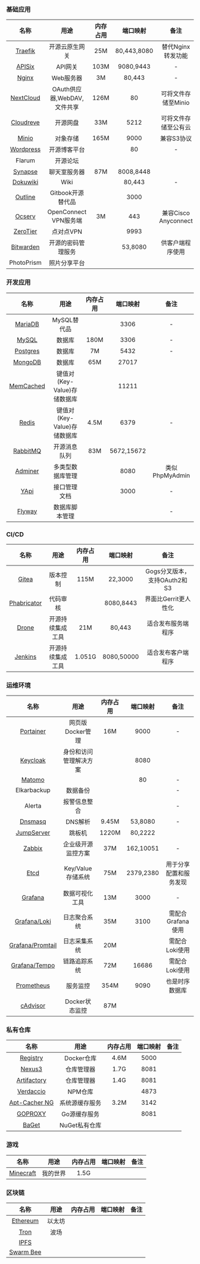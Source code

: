 
### 基础应用

| 名称 | 用途 | 内存占用 |   端口映射 | 备注 |
| :---: | :---: | :---: | :---: | :---: |
| [Traefik](catalog/base/traefik.md) | 开源云原生网关 | 25M | 80,443,8080 | 替代Nginx转发功能 |
| [APISix](catalog/base/apisix/) | API网关 | 103M | 9080,9443 | - |
| [Nginx](catalog/base/nginx.md) | Web服务器 | 3M | 80,443 | - |
| [NextCloud](catalog/base/nexcloud.md) | OAuth供应器,WebDAV,文件共享 | 126M | 80 | 可将文件存储至Minio |
| [Cloudreve](catalog/base/cloudreve.md) | 开源网盘 | 33M | 5212 | 可将文件存储至公有云 |
| [Minio](catalog/base/minio.md) | 对象存储 | 165M | 9000 | 兼容S3协议 |
| [Wordpress](catalog/base/wordpress.md) | 开源博客平台 |  | 80 | - |
| Flarum | 开源论坛 |  |  |  |
| [Synapse](catalog/base/synapse/) | 聊天室服务器 | 87M | 8008,8448 |  |
| [Dokuwiki](catalog/base/dokuwiki.md) | Wiki |  | 80,443 | - |
| [Outline](catalog/base/outline.md) | Gitbook开源替代品 |  | 3000 |  |
| [Ocserv](catalog/base/ocserv.md) | OpenConnect VPN服务端 | 3M | 443 | 兼容Cisco Anyconnect |
| [ZeroTier](catalog/base/zerotier.md) | 点对点VPN |  | 9993 |  |
| [Bitwarden](catalog/base/bitwarden.md) | 开源的密码管理服务 |  | 53,8080 | 供客户端程序使用 |
| PhotoPrism | 照片分享平台 |  |  |  |

### 开发应用

| 名称 | 用途 | 内存占用 | 端口映射 | 备注 |
| :---: | :---: | :---: | :---: | :---: |
| [MariaDB](catalog/develop/database/mariadb.md) | MySQL替代品 |  | 3306 | - |
| [MySQL](catalog/develop/database/mysql/) | 数据库 | 180M | 3306 | - |
| [Postgres](catalog/develop/database/postgres/) | 数据库 | 7M | 5432 | - |
| [MongoDB](catalog/develop/database/mongodb/) | 数据库 | 65M | 27017 |  |
| [MemCached](catalog/develop/cache/memcached.md) | 键值对\(Key-Value\)存储数据库 |  | 11211 |  |
| [Redis](catalog/develop/cache/redis.md) | 键值对\(Key-Value\)存储数据库 | 4.5M | 6379 | - |
| [RabbitMQ](catalog/develop/cache/rabbitmq.md) | 开源消息队列 | 83M | 5672,15672 |  |
| [Adminer](catalog/develop/database/adminer.md) | 多类型数据库管理 |  | 8080 | 类似PhpMyAdmin |
| [YApi](catalog/develop/docs/yapi.md) | 接口管理文档 |  | 3000 | - |
| [Flyway](catalog/develop/docs/flyway.md) | 数据库脚本管理 |  |  | - |

### CI/CD

| 名称 | 用途 | 内存占用 | 端口映射 | 备注 |
| :---: | :---: | :---: | :---: | :---: |
| [Gitea](catalog/cicd/gitea.md) | 版本控制 | 115M | 22,3000 | Gogs分叉版本，支持OAuth2和S3 |
| [Phabricator](catalog/cicd/phabricator.md) | 代码审核 |  | 8080,8443 | 界面比Gerrit更人性化 |
| [Drone](catalog/cicd/drone/) | 开源持续集成工具 | 21M | 80,443 | 适合发布服务端程序 |
| [Jenkins](catalog/cicd/jenkins.md) | 开源持续集成工具 | 1.051G | 8080,50000 | 适合发布客户端程序 |

### 运维环境

| 名称 | 用途 | 内存占用 | 端口映射 | 备注 |
| :---: | :---: | :---: | :---: | :---: |
| [Portainer](catalog/ops/portainer.md) | 网页版Docker管理 | 16M | 9000 | - |
| [Keycloak](catalog/ops/keycloak.md) | 身份和访问管理解决方案 |  | 8080 |  |
| [Matomo](catalog/ops/matomo.md) |  |  | 80 | - |
| Elkarbackup | 数据备份 |  |  | - |
| Alerta | 报警信息整合 |  |  | - |
| [Dnsmasq](catalog/ops/dnsmasq.md) | DNS解析 | 9.45M | 53,8080 | - |
| [JumpServer](catalog/ops/jumpserver.md) | 跳板机 | 1220M | 80,2222 |  |
| [Zabbix](catalog/ops/zabbix/) | 企业级开源监控方案 | 37M | 162,10051 | - |
| [Etcd](catalog/ops/etcd.md) | Key/Value 存储系统 | 75M | 2379,2380 | 用于分享配置和服务发现 |
| [Grafana](catalog/ops/grafana/) | 数据可视化工具 | 13M | 3000 | - |
| [Grafana/Loki](catalog/ops/grafana/grafana-loki.md) | 日志聚合系统 | 35M | 3100 | 需配合Grafana使用 |
| [Grafana/Promtail](catalog/ops/grafana/grafana-promtail.md) | 日志采集系统 | 20M |  | 需配合Loki使用 |
| [Grafana/Tempo](catalog/ops/grafana/grafana-tempo.md) | 链路追踪系统 | 72M | 16686 | 需配合Loki使用 |
| [Prometheus](catalog/ops/grafana/prometheus/prometheus.md) | 服务监控 | 354M | 9090 | 也是时序数据库 |
| [cAdvisor](catalog/ops/grafana/prometheus/cadvisor.md) | Docker状态监控 | 87M |  |  |

### 私有仓库

| 名称 | 用途 | 内存占用 | 端口映射 | 备注 |
| :---: | :---: | :---: | :---: | :---: |
| [Registry](catalog/repository/registry.md) | Docker仓库 | 4.6M | 5000 |  |
| [Nexus3](catalog/repository/nexus3.md) | 仓库管理器 | 1.7G | 8081 |  |
| [Artifactory](catalog/repository/artifactory-1.md) | 仓库管理器 | 1.4G | 8081 |  |
| [Verdaccio](catalog/repository/verdaccio.md) | NPM仓库 |  | 4873 |  |
| [Apt-Cacher NG](catalog/repository/apt-cacher-ng.md) | 系统源缓存服务 | 3.2M | 3142 |  |
| [GOPROXY](catalog/repository/goproxy.md) | Go源缓存服务 |  | 8081 |  |
| [BaGet](catalog/repository/baget.md) | NuGet私有仓库 |  |  |  |

### 游戏

| 名称 | 用途 | 内存占用 | 端口映射 | 备注 |
| :---: | :---: | :---: | :---: | :---: |
| [Minecraft](catalog/games/minecraft.md) | 我的世界 | 1.5G |  |  |

### 区块链

| 名称 | 用途 | 内存占用 | 端口映射 | 备注 |
| :---: | :---: | :---: | :---: | :---: |
| [Ethereum](catalog/blc/ethereum.md) | 以太坊 |  |  |  |
| [Tron](catalog/blc/tron.md) | 波场 |  |  |  |
| [IPFS](catalog/blc/ipfs.md) |  |  |  |  |
| [Swarm Bee](catalog/blc/bee.md) |  |  |  |  |

